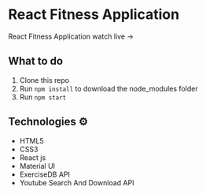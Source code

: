 # React Fitness Application

React Fitness Application watch live ->

## What to do

1. Clone this repo
2. Run `npm install` to download the node_modules folder
3. Run `npm start`

## Technologies ⚙️

- HTML5
- CSS3
- React js
- Material UI
- ExerciseDB API
- Youtube Search And Download API
